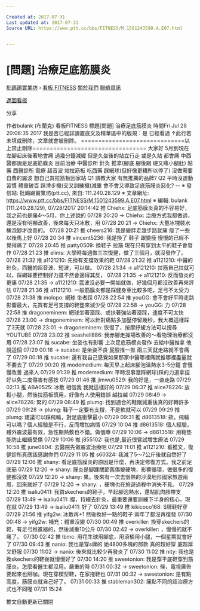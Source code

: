 ```yaml
---

Created at: 2017-07-31
Last updated at: 2017-07-31
Source URL: https://www.ptt.cc/bbs/FITNESS/M.1501243599.A.E07.html


---
```


# [問題] 治療足底筋膜炎


[批踢踢實業坊](https://www.ptt.cc/) › [看板 FITNESS](https://www.ptt.cc/bbs/FITNESS/index.html) [關於我們](https://www.ptt.cc/about.html) [聯絡資訊](https://www.ptt.cc/contact.html)

[返回看板](https://www.ptt.cc/bbs/FITNESS/index.html)

分享

作者bulank (布蘭克)
看板FITNESS
標題\[問題\] 治療足底筋膜炎
時間Fri Jul 28 20:06:35 2017
我是否已經詳讀置底文及精華區中的版規：是 已經看過 ↑此行若未填或刪除，文章就會被刪除。 ==============================以上禁止刪除\================================= 大家好 5月到現在 左腳起床後著地會痛 過幾分鐘減緩 但是久坐後的站立行走 或是久站 都會痛 中西醫都說是足底筋膜炎 目前治療 中醫診所 針灸 推拿(腳底 腳後跟 硬又痛小腿肚) 貼藥 西醫診所 電療 超音波 站拉筋板 吃西藥 踩網球(但好像更糟所以停了) 沒做需要自費的震波 想自己買拉筋板回家站 Q1 請教大家 有無推薦的品牌? Q2 平時沒運動習慣 體重破百 踩滑步機(交叉訓練機)減重 會不會又導致足底筋膜炎惡化? -- ※ 發信站: 批踢踢實業坊(ptt.cc), 來自: 111.240.28.129 ※ 文章網址: <https://www.ptt.cc/bbs/FITNESS/M.1501243599.A.E07.html> ※ 編輯: bulank (111.240.28.129), 07/28/2017 20:14:42
推 Chiehx: 足底筋膜炎真的不容易好，我之前也是痛4～5月，你上述說的 07/28 20:20
→ Chiehx: 治療方式我都做過，還是沒有明顯改善，後來每天只冰敷，用 07/28 20:21
→ Chiehx: 大量冰塊裝水桶泡腳才改善的。 07/28 20:21
推 cheers216: 我是變胖走幾步路就痛 瘦了一些以後馬上好 07/28 20:34
推 vincent5236: 我是換了 鞋子 跟變瘦 慢慢的已經不覺得痛了 07/28 20:45
推 patty0509: 換鞋子 拉筋 現在只有穿到太平的鞋子會發作 07/28 21:23
推 elims: 大學時每週做三次復健，做了三個月，就沒發作了。 07/28 21:32
推 a1121210: 先換有支撐效果的鞋 07/28 21:32
推 a1121210: 中醫的針灸，西醫的超音波、短波，可以做。 07/28 21:34
→ a1121210: 拉筋自己拉就可以，踩網球要控制好力道不然會適得其反， 07/28 21:35
→ a1121210: 反而發炎的更痛 07/28 21:35
→ a1121210: 震波沒必要一開始就做，好幾個月都沒改善再來評估 07/28 21:36
推 a1121210: 一般筋膜炎都是踩健身車比較多吧，足弓不太受力 07/28 21:38
推 molopo: 網球 坐者踩 07/28 22:54
推 youGG: 會不會好平時走路影響最大，先買有足弓支撐的鞋墊來減少受 07/28 22:58
→ youGG: 力 07/28 22:58
推 dragoneminem: 網球坐著滾踩、或扶著強站著滾踩，速度不可太快 07/28 23:00
→ dragoneminem: 可以針對痛點多加壓停留幾秒，我大概這樣踩了3天就 07/28 23:01
→ dragoneminem: 恢復了，按摩紓緩方法可以搜尋YOUTUBE 07/28 23:02
推 seashell886: 我赤腳走操場改善的～看物理治療都沒用 07/28 23:07
推 sucabe: 坐姿也有影響 上次足底筋模炎發作 去給中醫推拿 他說這個 07/29 00:18
→ sucabe: 是坐姿不良 屁股推一推 兩三天就走路就不會痛了 07/29 00:18
推 sucabe: 還有我自己感覺如果那家中醫哪裡痛就推哪裡盡量就不要去了 07/29 00:20
推 modemedium: 每天早上起床腳泡溫熱水3-5分鐘 會慢慢改善 過來人 07/29 01:39
推 modemedium: 平時沒事滾踩網球(踩的力道拿捏好以免二度傷害有感按 07/29 01:46
推 jimwu0529: 我的好是，一直走路 07/29 02:13
推 ABA0525: 冰敷 相信我 我就這樣好的 07/29 06:37
推 alice78226: 放鬆小腿，然後拉筋板慎用，好像有人使用錯誤 越拉越 07/29 08:49
→ alice78226: 緊的 07/29 08:49
推 plumg: 找到適合的鞋跟減重後真的好轉許多 07/29 09:28
→ plumg: 鞋子一定要有支撐，不是軟就可以 07/29 09:29
推 plumg: 建議可以踩飛輪，對足底衝擊最小 07/29 09:31
推 d8613518: 欸，飛輪可以嗎？個人經驗是不行，反而增加病情 07/29 10:04
推 d8613518: 個人經驗，體外震波最有效，急性期熱敷也不錯。做個專 07/29 10:06
→ d8613518: 用鞋墊能防止繼續受傷 07/29 10:06
推 j855102: 我也是,最近很嘗試增生療法 07/29 10:58
推 june0804: 去醫院先做震波治療吧 07/29 11:01
推 a1121210: 看推文，復健診所真應該感謝你們 07/29 11:05
推 s60324: 我減了5～7公斤後就自然好了 07/29 12:06
推 shany: 看足底筋膜炎的原因是什麼，再決定修復方式。我之前足底筋 07/29 12:20
→ shany: 膜炎是腳踝關節舊傷變硬塊，影響循環，做很多的復健都沒效 07/29 12:20
→ shany: 果。後來有一次去很熱的沙漠地形國家旅遊兩周，回來就好了 07/29 12:20
→ shany: ，硬塊也在旅遊過程中消失不見。 07/29 12:20
推 isaliu0411: 我買skechers的鞋子，早起腳泡熱水，還貼肌肉膠帶支 07/29 13:49
→ isaliu0411: 撐，持續去針灸，最重要還要訓練下半身的核心，現在就 07/29 13:49
→ isaliu0411: 好了 07/29 13:49
推 kikicoco168: S牌鞋好穿 07/29 21:56
推 yifg2w: 冰敷再+1 然後換好一點的鞋子 兩年了都沒再復發 07/30 00:48
→ yifg2w: 補充：體重沒變 07/30 00:49
推 overkiller: 換穿skechers的鞋，有足弓推進器的，然後減重10公斤 07/30 02:42
→ overkiller: ，慢慢的就不痛了。 07/30 02:42
推 lbmc: 用花生球用腳底，用滾桶用小腿，一個星期就會好了 07/30 09:43
推 nanio: 我也是穿s牌的 她4800多塊的那款 真的超好穿 底超厚又舒服 07/30 11:02
→ nanio: 後來就比較少再發炎了 07/30 11:02
推 nity: 我也是換skechers的鞋後就慢慢好了 07/30 14:20
推 sweetonion: 我是穿平底鞋穿到筋膜炎。怎麼看醫生都沒用。嚴重的時 07/31 00:32
→ sweetonion: 候，電視廣告要起來也掰咖。現在穿楔型鞋，在家拖鞋也 07/31 00:32
→ sweetonion: 是有點高度，筋膜炎就自己好了。 07/31 00:33
推 stableman302: 痛點不同的話治療方式也不同喔 07/31 15:24

推文自動更新已關閉

